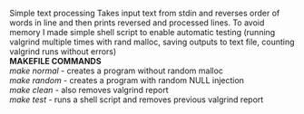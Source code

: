 Simple text processing
Takes input text from stdin and reverses order of words in line and then prints reversed and processed lines.
To avoid memory I made simple shell script to enable automatic testing (running valgrind multiple times with rand malloc, saving outputs to text file, counting valgrind runs without errors)  
**MAKEFILE COMMANDS**  
*make normal* - creates a program without random malloc  
*make random* - creates a program with random NULL injection  
*make clean* - also removes valgrind report  
*make test* - runs a shell script and removes previous valgrind report